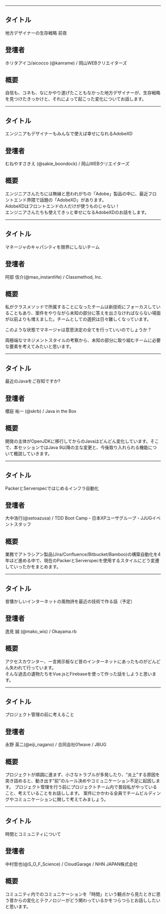 ***

## タイトル

地方デザイナーの生存戦略 前夜

## 登壇者

ホリタアイコ/aicocco (@kanrame) / 岡山WEBクリエイターズ

## 概要

自信も、コネも、なにかやり遂げたこともなかった地方デザイナーが、生存戦略を見つけたきっかけと、それによって起こった変化についてお話します。

***

## タイトル

エンジニアもデザイナーもみんなで使えば幸せになれるAdobeXD

## 登壇者

むねやすさきえ (@sakie_boondock) / 岡山WEBクリエイターズ

## 概要

エンジニアさんたちには無縁と思われがちの「Adobe」製品の中に、最近フロントエンド界隈で話題の「AdobeXD」があります。  
AdobeXDはフロントエンドの人だけが使うものじゃない！  
エンジニアさんたちも使えてきっと幸せになるAdobeXDのお話をします。

***

## タイトル

マネージャのキャパシティを限界にしないチーム

## 登壇者

阿部 信介(@mao_instantlife) / Classmethod, Inc.

## 概要

私がクラスメソッドで所属することになったチームは新技術にフォーカスしていることもあり、案件をやりながら未知の部分に答えを出さなければならない場面が以前よりも増えました。チームとしての選択は日々難しくなっています。

このような状態でマネージャは意思決定の全てを行っていいのでしょうか？

両極端なマネジメントスタイルの考察から、未知の部分に取り組むチームに必要な要素を考えてみたいと思います。

***

## タイトル

最近のJavaをご存知ですか?

## 登壇者

櫻庭 祐一 (@skrb) / Java in the Box

## 概要

開発の主体がOpenJDKに移行してからのJavaはどんどん変化しています。そこで、本セッションではJava 9以降の主な変更と、今後取り入れられる機能について概説していきます。

***

## タイトル

PackerとServerspecではじめるインフラ自動化

## 登壇者

大中浩行(@setoazusa) / TDD Boot Camp・日本XPユーザグループ・JJUGイベントスタッフ

## 概要

業務でアトラシアン製品(Jira/Confluence/Bitbucket/Bamboo)の構築自動化を4年ほど進める中で、現在のPackerとServerspecを使用するスタイルにどう変遷していったかをまとめます。

***

## タイトル

昔懐かしいインターネットの風物詩を最近の技術で作る話（予定）

## 登壇者

逸見 誠 (@mako_wis) / Okayama.rb

## 概要

アクセスカウンター、一言掲示板など昔のインターネットにあったものがどんどん失われて行っています。  
そんな過去の遺物たちをVue.jsとFirebaseを使って作った話をしようと思います。

***

## タイトル

プロジェクト管理の前に考えること

## 登壇者

永野 英二(@eiji_nagano) / 合同会社01wave / JBUG

## 概要

プロジェクトが順調に進まず、小さなトラブルが多発したり、“炎上”する原因を突き詰めると、動き出す“前”のルール決めやコミュニケーション不足に起因します。
プロジェクト管理を行う前にプロジェクトチーム内で普段私がやっていること、考えていることをお話しします。 
案件にかかわる全員でチームビルディングやコミュニケーションに関して考えてみましょう。

***

## タイトル

時間とコミュニティについて 

## 登壇者

中村哲也(@S_O_F_Science) / CloudGarage / NHN JAPAN株式会社

## 概要

コミュニティ内でのコミュニケーションを「時間」という観点から見たときに思う昔からの変化とテクノロジーがどう関わっているかをつらつらとお話ししたいと思います。
